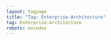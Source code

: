 ```yaml
---
layout: tagpage
title: "Tag: Enterprise-Architecture"
tag: Enterprise-Architecture
robots: noindex
---
```

